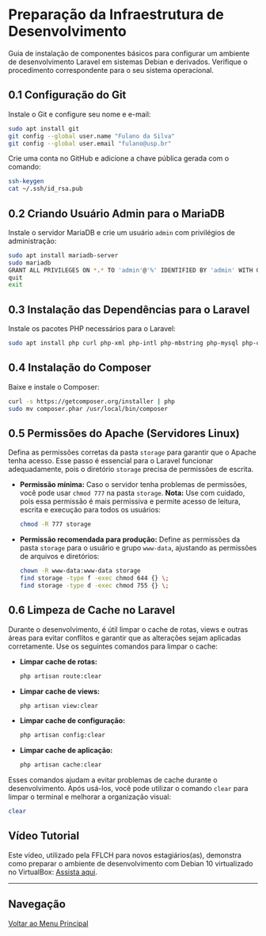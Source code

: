 # Preparação da Infraestrutura de Desenvolvimento

Guia de instalação de componentes básicos para configurar um ambiente de desenvolvimento Laravel em sistemas Debian e derivados. Verifique o procedimento correspondente para o seu sistema operacional.

## 0.1 Configuração do Git

Instale o Git e configure seu nome e e-mail:

```bash
sudo apt install git
git config --global user.name "Fulano da Silva"
git config --global user.email "fulano@usp.br"
```

Crie uma conta no GitHub e adicione a chave pública gerada com o comando:

```bash
ssh-keygen
cat ~/.ssh/id_rsa.pub
```

## 0.2 Criando Usuário Admin para o MariaDB

Instale o servidor MariaDB e crie um usuário `admin` com privilégios de administração:

```bash
sudo apt install mariadb-server
sudo mariadb
GRANT ALL PRIVILEGES ON *.* TO 'admin'@'%' IDENTIFIED BY 'admin' WITH GRANT OPTION;
quit
exit
```

## 0.3 Instalação das Dependências para o Laravel

Instale os pacotes PHP necessários para o Laravel:

```bash
sudo apt install php curl php-xml php-intl php-mbstring php-mysql php-curl php-sybase
```

## 0.4 Instalação do Composer

Baixe e instale o Composer:

```bash
curl -s https://getcomposer.org/installer | php
sudo mv composer.phar /usr/local/bin/composer
```

## 0.5 Permissões do Apache (Servidores Linux)

Defina as permissões corretas da pasta `storage` para garantir que o Apache tenha acesso. Esse passo é essencial para o Laravel funcionar adequadamente, pois o diretório `storage` precisa de permissões de escrita.

- **Permissão mínima:** Caso o servidor tenha problemas de permissões, você pode usar `chmod 777` na pasta `storage`. **Nota:** Use com cuidado, pois essa permissão é mais permissiva e permite acesso de leitura, escrita e execução para todos os usuários:

    ```bash
    chmod -R 777 storage
    ```

- **Permissão recomendada para produção:** Define as permissões da pasta `storage` para o usuário e grupo `www-data`, ajustando as permissões de arquivos e diretórios:

    ```bash
    chown -R www-data:www-data storage
    find storage -type f -exec chmod 644 {} \;
    find storage -type d -exec chmod 755 {} \;
    ```

## 0.6 Limpeza de Cache no Laravel

Durante o desenvolvimento, é útil limpar o cache de rotas, views e outras áreas para evitar conflitos e garantir que as alterações sejam aplicadas corretamente. Use os seguintes comandos para limpar o cache:

- **Limpar cache de rotas:**

    ```bash
    php artisan route:clear
    ```

- **Limpar cache de views:**

    ```bash
    php artisan view:clear
    ```

- **Limpar cache de configuração:**

    ```bash
    php artisan config:clear
    ```

- **Limpar cache de aplicação:**

    ```bash
    php artisan cache:clear
    ```

Esses comandos ajudam a evitar problemas de cache durante o desenvolvimento. Após usá-los, você pode utilizar o comando `clear` para limpar o terminal e melhorar a organização visual:

```bash
clear
```

## Vídeo Tutorial

Este vídeo, utilizado pela FFLCH para novos estagiários(as), demonstra como preparar o ambiente de desenvolvimento com Debian 10 virtualizado no VirtualBox: [Assista aqui](https://youtu.be/qImwzkP0nQE).

------------------------
## Navegação
[Voltar ao Menu Principal](/~jpvolante/uspdev-site/public/laravel/)